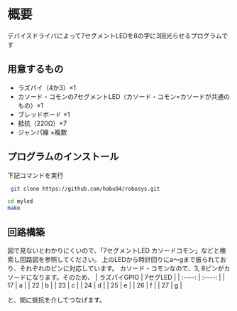 # 概要
デバイスドライバによって7セグメントLEDを8の字に3回光らせるプログラムです

## 用意するもの
- ラズパイ（4か3）×1
- カソード・コモンの7セグメントLED（カソード・コモン=カソードが共通のもの）×1
- ブレッドボード ×1
- 抵抗（220Ω）×7
- ジャンパ線 ×複数

## プログラムのインストール
下記コマンドを実行
 ```bash
  git clone https://github.com/habu94/robosys.git
 ```
  ```bash
  cd myled
  make
  ```
## 回路構築
図で見ないとわかりにくいので、「7セグメントLED カソードコモン」などと検索し回路図を参照してください。
上のLEDから時計回りにa～gまで振られており、それぞれのピンに対応しています。
カソード・コモンなので、3, 8ピンがカソードになります。そのため、
|  ラズパイGPIO |  7セグLED  |
| :----: | :----: |
|  17  |  a  |
|  22  |  b  |
|  23  |  c  |
|  24  |  d  |
|  25  |  e  |
|  26  |  f  |
|  27  |  g  |

と、間に抵抗を介してつなげます。
